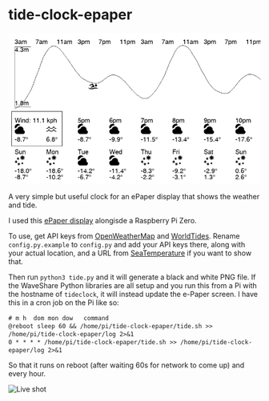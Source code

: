 # tide-clock-epaper

![Example](https://github.com/bwhitman/tide-clock-epaper/blob/main/example.png)

A very simple but useful clock for an ePaper display that shows the weather and tide.

I used this [ePaper display](https://www.waveshare.com/7.5inch-e-paper-hat.htm) alongisde a Raspberry Pi Zero.

To use, get API keys from [OpenWeatherMap](https://openweathermap.org) and [WorldTides](https://www.worldtides.info). Rename `config.py.example` to `config.py` and add your API keys there, along with your actual location, and a URL from [SeaTemperature](https://seatemperature.info) if you want to show that.

Then run `python3 tide.py` and it will generate a black and white PNG file. If the WaveShare Python libraries are all setup and you run this from a Pi with the hostname of `tideclock`, it will instead update the e-Paper screen. I have this in a cron job on the Pi like so:

```
# m h  dom mon dow   command
@reboot sleep 60 && /home/pi/tide-clock-epaper/tide.sh >> /home/pi/tide-clock-epaper/log 2>&1
0 * * * * /home/pi/tide-clock-epaper/tide.sh >> /home/pi/tide-clock-epaper/log 2>&1
```

So that it runs on reboot (after waiting 60s for network to come up) and every hour.

![Live shot](https://github.com/bwhitman/tide-clock-epaper/blob/main/live.png)


